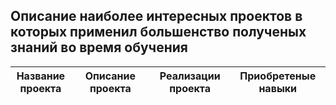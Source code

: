 ## Описание наиболее интересных проектов в которых применил большенство полученых знаний во время обучения 

|<img width=50/>Название проекта| <img width=500/> <img width=500/>Описание проекта |<img width=500/>Реализации проекта   | <img width=500/>Приобретеные навыки           |
|:----------------:|:----------------------------------------------------:|:-----------------------------------------------:|:---------------------------------------:|
